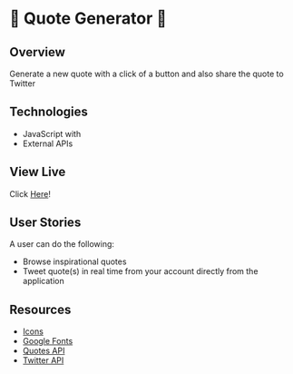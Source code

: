 
#  :page_with_curl: Quote Generator :page_with_curl:




## Overview
Generate a new quote with a click of a button and also share the quote to Twitter




## Technologies 
- JavaScript with 
- External APIs




## View Live 
Click [Here](https://apang20.github.io/quote-generator/)!




## User Stories
A user can do the following: 
- Browse inspirational quotes
- Tweet quote(s) in real time from your account directly from the application



## Resources
- [Icons](https://fontawesome.com/)
- [Google Fonts](https://fonts.google.com/)
- [Quotes API](https://type.fit/api/quotes)
- [Twitter API](https://twitter.com/intent/tweet) 
